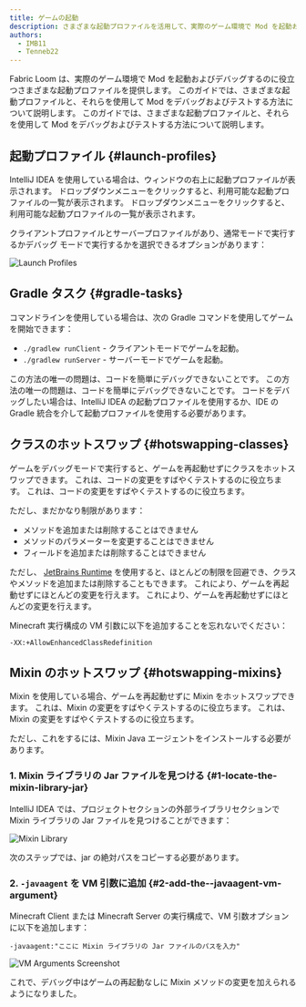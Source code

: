 ```yaml
---
title: ゲームの起動
description: さまざまな起動プロファイルを活用して、実際のゲーム環境で Mod を起動およびデバッグする方法を学びましょう。
authors:
  - IMB11
  - Tenneb22
---
```


Fabric Loom は、実際のゲーム環境で Mod を起動およびデバッグするのに役立つさまざまな起動プロファイルを提供します。 このガイドでは、さまざまな起動プロファイルと、それらを使用して Mod をデバッグおよびテストする方法について説明します。 このガイドでは、さまざまな起動プロファイルと、それらを使用して Mod をデバッグおよびテストする方法について説明します。

## 起動プロファイル {#launch-profiles}

IntelliJ IDEA を使用している場合は、ウィンドウの右上に起動プロファイルが表示されます。 ドロップダウンメニューをクリックすると、利用可能な起動プロファイルの一覧が表示されます。 ドロップダウンメニューをクリックすると、利用可能な起動プロファイルの一覧が表示されます。

クライアントプロファイルとサーバープロファイルがあり、通常モードで実行するかデバッグ モードで実行するかを選択できるオプションがあります：

![Launch Profiles](/assets/develop/getting-started/launch-profiles.png)

## Gradle タスク {#gradle-tasks}

コマンドラインを使用している場合は、次の Gradle コマンドを使用してゲームを開始できます：

- `./gradlew runClient` - クライアントモードでゲームを起動。
- `./gradlew runServer` - サーバーモードでゲームを起動。

この方法の唯一の問題は、コードを簡単にデバッグできないことです。 この方法の唯一の問題は、コードを簡単にデバッグできないことです。 コードをデバッグしたい場合は、IntelliJ IDEA の起動プロファイルを使用するか、IDE の Gradle 統合を介して起動プロファイルを使用する必要があります。

## クラスのホットスワップ {#hotswapping-classes}

ゲームをデバッグモードで実行すると、ゲームを再起動せずにクラスをホットスワップできます。 これは、コードの変更をすばやくテストするのに役立ちます。 これは、コードの変更をすばやくテストするのに役立ちます。

ただし、まだかなり制限があります：

- メソッドを追加または削除することはできません
- メソッドのパラメーターを変更することはできません
- フィールドを追加または削除することはできません

ただし、 [JetBrains Runtime](https://github.com/JetBrains/JetBrainsRuntime) を使用すると、ほとんどの制限を回避でき、クラスやメソッドを追加または削除することもできます。 これにより、ゲームを再起動せずにほとんどの変更を行えます。 これにより、ゲームを再起動せずにほとんどの変更を行えます。

Minecraft 実行構成の VM 引数に以下を追加することを忘れないでください：

```:no-line-numbers
-XX:+AllowEnhancedClassRedefinition
```

## Mixin のホットスワップ {#hotswapping-mixins}

Mixin を使用している場合、ゲームを再起動せずに Mixin をホットスワップできます。 これは、Mixin の変更をすばやくテストするのに役立ちます。 これは、Mixin の変更をすばやくテストするのに役立ちます。

ただし、これをするには、Mixin Java エージェントをインストールする必要があります。

### 1. Mixin ライブラリの Jar ファイルを見つける {#1-locate-the-mixin-library-jar}

IntelliJ IDEA では、プロジェクトセクションの外部ライブラリセクションで Mixin ライブラリの Jar ファイルを見つけることができます：

![Mixin Library](/assets/develop/getting-started/mixin-library.png)

次のステップでは、jar の絶対パスをコピーする必要があります。

### 2. `-javaagent` を VM 引数に追加 {#2-add-the--javaagent-vm-argument}

Minecraft Client または Minecraft Server の実行構成で、VM 引数オプションに以下を追加します：

```:no-line-numbers
-javaagent:"ここに Mixin ライブラリの Jar ファイルのパスを入力"
```

![VM Arguments Screenshot](/assets/develop/getting-started/vm-arguments.png)

これで、デバッグ中はゲームの再起動なしに Mixin メソッドの変更を加えられるようになりました。
